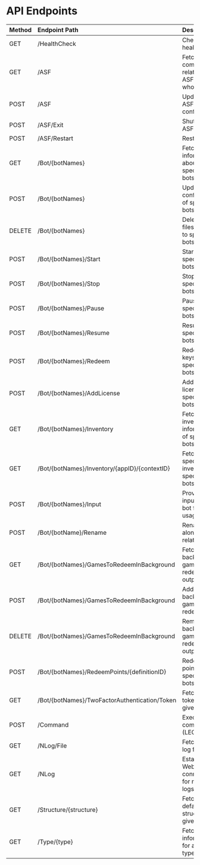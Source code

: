 # API Endpoints

| Method | Endpoint Path | Description | Basic | Full |
| :--- | :--- | :--- | :---: | :---: |
| GET | /HealthCheck | Checks ASF health status. | ✅ | |
| GET | /ASF | Fetches common info related to ASF as a whole. | ✅ | |
| POST | /ASF | Updates ASF's global configuration. | ✅ | |
| POST | /ASF/Exit | Shuts down ASF. | ✅ | |
| POST | /ASF/Restart | Restarts ASF. | ✅ | |
| GET | /Bot/{botNames} | Fetches information about specified bots. | ✅ | ✅ |
| POST | /Bot/{botNames} | Updates configuration of specified bots. | ✅ | |
| DELETE | /Bot/{botNames} | Deletes all files related to specified bots. | ✅ | |
| POST | /Bot/{botNames}/Start | Starts specified bots. | ✅ | |
| POST | /Bot/{botNames}/Stop | Stops specified bots. | ✅ | |
| POST | /Bot/{botNames}/Pause | Pauses specified bots. | ✅ | |
| POST | /Bot/{botNames}/Resume | Resumes specified bots. | ✅ | |
| POST | /Bot/{botNames}/Redeem | Redeems cd-keys on specified bots. | ✅ | ✅ |
| POST | /Bot/{botNames}/AddLicense | Adds free licenses on specified bots. | ✅ | |
| GET | /Bot/{botNames}/Inventory | Fetches inventory information of specified bots. | ✅ | |
| GET | /Bot/{botNames}/Inventory/{appID}/{contextID} | Fetches specific app inventory of specified bots. | ✅ | |
| POST | /Bot/{botNames}/Input | Provides input value to bot for next usage. | ✅ | |
| POST | /Bot/{botName}/Rename | Renames bot along with all related files. | ✅ | |
| GET | /Bot/{botNames}/GamesToRedeemInBackground | Fetches background game redeemer output. | ✅ | |
| POST | /Bot/{botNames}/GamesToRedeemInBackground | Adds keys to background game redeemer. | ✅ | |
| DELETE | /Bot/{botNames}/GamesToRedeemInBackground | Removes background game redeemer output files. | ✅ | |
| POST | /Bot/{botNames}/RedeemPoints/{definitionID} | Redeems points on specified bots. | ✅ | |
| GET | /Bot/{botNames}/TwoFactorAuthentication/Token | Fetches 2FA tokens of given bots. | ✅ | |
| POST | /Command | Executes a command (LEGACY). | ✅ | ✅ |
| GET | /NLog/File | Fetches ASF log file. | ✅ | |
| GET | /NLog | Establishes WebSocket connection for real-time logs. | ✅ | |
| GET | /Structure/{structure} | Fetches default structure of a given type. | ✅ | |
| GET | /Type/{type} | Fetches type information for a given type. | ✅ | |

